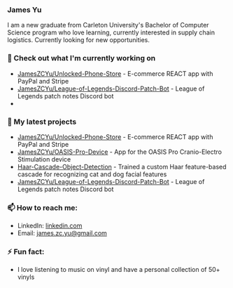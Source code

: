 ### James Yu

I am a new graduate from Carleton University's Bachelor of Computer Science program who love learning, currently interested in supply chain logistics. Currently looking for new opportunities.

### 👷 Check out what I'm currently working on

- [JamesZCYu/Unlocked-Phone-Store](https://github.com/JamesZCYu/Unlocked-Phone-Store) - E-commerce REACT app with PayPal and Stripe 
- [JamesZCYu/League-of-Legends-Discord-Patch-Bot](https://github.com/JamesZCYu/League-of-Legends-Discord-Patch-Bot) - League of Legends patch notes Discord bot
- 

### 🌱 My latest projects

- [JamesZCYu/Unlocked-Phone-Store](https://github.com/JamesZCYu/Unlocked-Phone-Store) - E-commerce REACT app with PayPal and Stripe 
- [JamesZCYu/OASIS-Pro-Device](https://github.com/JamesZCYu/OASIS-Pro-Device) - App for the OASIS Pro Cranio-Electro Stimulation device
- [Haar-Cascade-Object-Detection](https://github.com/JamesZCYu/Haar-Cascade-Object-Detection) - Trained a custom Haar feature-based cascade for recognizing cat and dog facial features
- [JamesZCYu/League-of-Legends-Discord-Patch-Bot](https://github.com/JamesZCYu/League-of-Legends-Discord-Patch-Bot) - League of Legends patch notes Discord bot

### 📫 How to reach me:

- LinkedIn: [linkedin.com](https://www.linkedin.com/in/jameszcyu/)
- Email: [james.zc.yu@gmail.com](mailto:james.zc.yu@gmail.com)

### ⚡ Fun fact:

- I love listening to music on vinyl and have a personal collection of 50+ vinyls 

<!--
**JamesZCYu/JamesZCYu** is a ✨ _special_ ✨ repository because its `README.md` (this file) appears on your GitHub profile.

Here are some ideas to get you started:

- 🔭 I’m currently working on ...
- 🌱 I’m currently learning ...
- 👯 I’m looking to collaborate on ...
- 🤔 I’m looking for help with ...
- 💬 Ask me about ...
- 📫 How to reach me: ...
- 😄 Pronouns: ...
- ⚡ Fun fact: ...
-->
